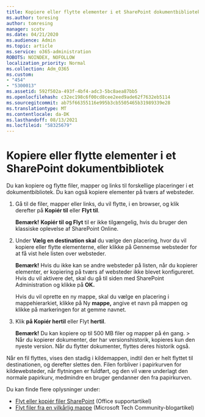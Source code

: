 ```yaml
---
title: Kopiere eller flytte elementer i et SharePoint dokumentbibliotek
ms.author: toresing
author: tomresing
manager: scotv
ms.date: 04/21/2020
ms.audience: Admin
ms.topic: article
ms.service: o365-administration
ROBOTS: NOINDEX, NOFOLLOW
localization_priority: Normal
ms.collection: Adm_O365
ms.custom:
- "454"
- "5300013"
ms.assetid: 592f502a-493f-4bf4-adc3-5bc8aea87bb5
ms.openlocfilehash: c32ec198c6f00cd8cee2eed9ade62f7632eb5114
ms.sourcegitcommit: ab75f66355116e995b3cb5505465b31989339e28
ms.translationtype: MT
ms.contentlocale: da-DK
ms.lasthandoff: 08/13/2021
ms.locfileid: "58325679"
---
```

# <a name="copy-or-move-items-in-a-sharepoint-document-library"></a>Kopiere eller flytte elementer i et SharePoint dokumentbibliotek

Du kan kopiere og flytte filer, mapper og links til forskellige placeringer i et dokumentbibliotek. Du kan også kopiere elementer på tværs af websteder. 
  
1. Gå til de filer, mapper eller links, du vil flytte, i en browser, og klik derefter på **Kopiér til** eller **Flyt til**.

    **Bemærk!** **Kopiér til** **og Flyt** til er ikke tilgængelig, hvis du bruger den klassiske oplevelse af SharePoint Online.
  
2. Under **Vælg en destination skal** du vælge den placering, hvor  du vil kopiere eller flytte elementerne, eller klikke på Gennemse websteder for at få vist hele listen over websteder.

    **Bemærk!** Hvis du ikke kan se andre websteder på listen, når du kopierer elementer, er kopiering på tværs af websteder ikke blevet konfigureret. Hvis du vil aktivere det, skal du gå til siden med SharePoint Administration og klikke på **OK.**
  
    Hvis du vil oprette en ny mappe, skal du vælge en placering i mappehierarkiet, klikke på Ny **mappe,** angive et navn på mappen og klikke på markeringen for at gemme navnet.

3. Klik **på Kopiér hertil** eller Flyt **hertil**.

    **Bemærk!** Du kan kopiere op til 500 MB filer og mapper på én gang. > Når du kopierer dokumenter, der har versionshistorik, kopieres kun den nyeste version. Når du flytter dokumenter, flyttes deres historik også.
  
 Når en fil flyttes, vises den stadig i kildemappen, indtil den er helt flyttet til destinationen, og derefter slettes den. Filen forbliver i papirkurven for kildewebsteder, når flytningen er fuldført, og den vil være underlagt den normale papirkurv, medmindre en bruger gendanner den fra papirkurven.

Du kan finde flere oplysninger under:

 - [Flyt eller kopiér filer SharePoint](https://support.office.com/article/move-or-copy-files-in-sharepoint-00e2f483-4df3-46be-a861-1f5f0c1a87bc) (Office supportartikel)
 - [Flyt filer fra en vilkårlig mappe](https://techcommunity.microsoft.com/t5/Microsoft-SharePoint-Blog/Now-move-files-anywhere-in-Office-365-SharePoint-and-OneDrive/ba-p/146973) (Microsoft Tech Community-blogartikel)  